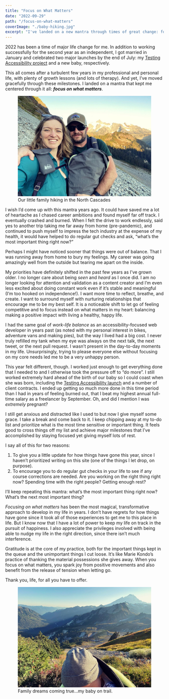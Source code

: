 ```yaml
---
title: "Focus on What Matters"
date: "2022-09-29"
path: "/focus-on-what-matters"
coverImage: "./baby-hiking.jpg"
excerpt: "I've landed on a new mantra through times of great change: focus on what matters. What's the most important thing right now?"
---
```


2022 has been a time of major life change for me. In addition to working successfully for the second year as an independent, I got married in January and celebrated two major launches by the end of July: my [Testing Accessibility project](/testing-accessibility) and a new baby, respectively.

This all comes after a turbulent few years in my professional and personal life, with plenty of growth lessons (and lots of therapy). And yet, I’ve moved gracefully through these milestones. I landed on a mantra that kept me centered through it all: **_focus on what matters_**.

<figure>
    <img alt="" src="./family-hiking.jpg" />
    <figcaption>Our little family hiking in the North Cascades</figcaption>
</figure>

I wish I’d come up with this mantra years ago. It could have saved me a lot of heartache as I chased career ambitions and found myself far off track. I eventually crashed and burned. When I felt the drive to work endlessly, said yes to another trip taking me far away from home (pre-pandemic), and continued to push myself to impress the tech industry at the expense of my health, it would have helped to do regular gut checks and ask, “what’s the most important thing right now?”

Perhaps I might have noticed sooner that things were out of balance. That I was running away from home to bury my feelings. My career was going amazingly well from the outside but tearing me apart on the inside.

My priorities have definitely shifted in the past few years as I’ve grown older. I no longer care about being _seen_ and _heard_ as I once did. I am no longer looking for attention and validation as a content creator and I’m even less excited about doing constant work even if it’s stable and meaningful (I’m too hooked on independence!). I want more time to reflect, breathe, and create. I want to surround myself with nurturing relationships that encourage me to be my best self. It is a noticeable shift to let go of feeling competitive and to focus instead on what matters in my heart: balancing making a positive impact with living a healthy, happy life.

I had the same goal of _work-life balance_ as an accessibility-focused web developer in years past (as noted with my personal interest in bikes, adventure vans and making pies), but the way I lived had a big cost. I never truly refilled my tank when my eye was always on the next talk, the next tweet, or the next pull request. I wasn’t present in the day-to-day moments in my life. Unsurprisingly, trying to please everyone else without focusing on my core needs led me to be a very unhappy person.

This year felt different, though. I worked just enough to get everything done that I needed to and I otherwise took the pressure off to “do more”. I still worked extremely hard ahead of the birth of our baby so I could coast when she was born, including the [Testing Accessibility launch](https://twitter.com/marcysutton/status/1547299758519099393) and a number of client contracts. I ended up getting so much more done in this time period than I had in years of feeling burned out, that I beat my highest annual full-time salary as a freelancer by September. Oh, and did I mention I was _extremely_ pregnant?

I still get anxious and distracted like I used to but now I give myself some grace. I take a break and come back to it. I keep chipping away at my to-do list and prioritize what is the most time sensitive or important thing. It feels good to cross things off my list and achieve major milestones that I’ve accomplished by staying focused yet giving myself lots of rest.

I say all of this for two reasons:

1. To give you a little update for how things have gone this year, since I haven’t prioritized writing on this site (one of the things I let drop, on purpose).
2. To encourage you to do regular gut checks in your life to see if any course corrections are needed. Are you working on the right thing right now? Spending time with the right people? Getting enough rest?

I’ll keep repeating this mantra: what’s the most important thing right now? What’s the next most important thing?

_Focusing on what matters_ has been the most magical, transformative approach to develop in my life in years. I don’t have regrets for how things have gone since it took all of those experiences to get me to this place in life. But I know now that I have a lot of power to keep my life on track in the pursuit of happiness. I also appreciate the privileges involved with being able to nudge my life in the right direction, since there isn’t much interference.

Gratitude is at the core of my practice, both for the important things kept in the queue and the unimportant things I cut loose. It’s like Marie Kondo’s practice of thanking the material possessions she gives away. When you focus on what matters, you spark joy from positive movements and also benefit from the release of tension when letting go.

Thank you, life, for all you have to offer.

<figure>
    <img alt="The top of a baby's head covered in a little gray hat, in the mountains" src="./baby-hiking.jpg" />
    <figcaption>Family dreams coming true...my baby on trail.</figcaption>
</figure>
